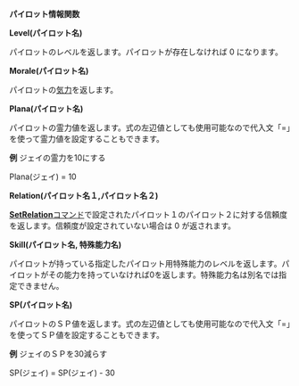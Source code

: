 **パイロット情報関数**

**Level(パイロット名)**

パイロットのレベルを返します。パイロットが存在しなければ 0 になります。

**Morale(パイロット名)**

パイロットの[気力](気力.md)を返します。

**Plana(パイロット名)**

パイロットの霊力値を返します。式の左辺値としても使用可能なので代入文「=」を使って霊力値を設定することもできます。

**例** ジェイの霊力を10にする

Plana(ジェイ) = 10

**Relation(パイロット名１,パイロット名２)**

[**SetRelation**コマンド](SetRelationコマンド.md)で設定されたパイロット１のパイロット２に対する信頼度を返します。信頼度が設定されていない場合は 0 が返されます。

**Skill(パイロット名, 特殊能力名)**

パイロットが持っている指定したパイロット用特殊能力のレベルを返します。パイロットがその能力を持っていなければ0を返します。特殊能力名は別名では指定できません。

**SP(パイロット名)**

パイロットのＳＰ値を返します。式の左辺値としても使用可能なので代入文「=」を使ってＳＰ値を設定することもできます。

**例** ジェイのＳＰを30減らす

SP(ジェイ) = SP(ジェイ) - 30
